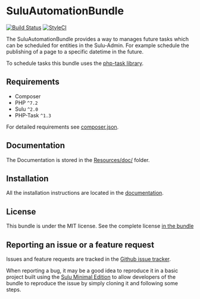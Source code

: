 # SuluAutomationBundle

[![Build Status](https://travis-ci.org/sulu/SuluAutomationBundle.svg)](https://travis-ci.org/sulu/SuluAutomationBundle)
[![StyleCI](https://styleci.io/repos/81314407/shield)](https://styleci.io/repos/81314407)

The SuluAutomationBundle provides a way to manages future tasks which can be scheduled for entities in the Sulu-Admin.
For example schedule the publishing of a page to a specific datetime in the future.

To schedule tasks this bundle uses the [php-task library](https://github.com/php-task/php-task).

## Requirements

* Composer
* PHP `^7.2`
* Sulu `^2.0`
* PHP-Task `^1.3`

For detailed requirements see [composer.json](https://github.com/sulu/SuluAutomationBundle/blob/2.x/composer.json).

## Documentation

The Documentation is stored in the
[Resources/doc/](https://github.com/sulu/SuluAutomationBundle/blob/1.2/Resources/doc) folder.

## Installation

All the installation instructions are located in the 
[documentation](https://github.com/sulu/SuluAutomationBundle/blob/1.2/Resources/doc/installation.md).

## License

This bundle is under the MIT license. See the complete license [in the bundle](LICENSE)

## Reporting an issue or a feature request

Issues and feature requests are tracked in the [Github issue tracker](https://github.com/Sulu/SuluAutomationBundle/issues).

When reporting a bug, it may be a good idea to reproduce it in a basic project built using the
[Sulu Minimal Edition](https://github.com/sulu/sulu-minimal) to allow developers of the bundle to reproduce the issue
by simply cloning it and following some steps.
